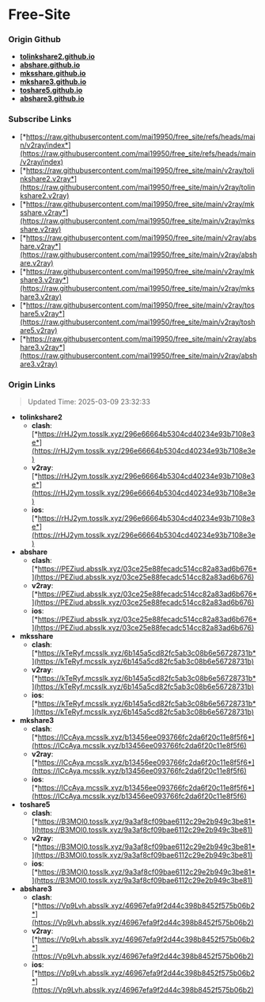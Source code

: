 # Free-Site

### Origin Github

- [**tolinkshare2.github.io**](https://github.com/tolinkshare2/tolinkshare2.github.io)
- [**abshare.github.io**](https://github.com/abshare/abshare.github.io)
- [**mksshare.github.io**](https://github.com/mksshare/mksshare.github.io)
- [**mkshare3.github.io**](https://github.com/mkshare3/mkshare3.github.io)
- [**toshare5.github.io**](https://github.com/toshare5/toshare5.github.io)
- [**abshare3.github.io**](https://github.com/abshare3/abshare3.github.io)

### Subscribe Links

- [*https://raw.githubusercontent.com/mai19950/free_site/refs/heads/main/v2ray/index*](https://raw.githubusercontent.com/mai19950/free_site/refs/heads/main/v2ray/index)
- [*https://raw.githubusercontent.com/mai19950/free_site/main/v2ray/tolinkshare2.v2ray*](https://raw.githubusercontent.com/mai19950/free_site/main/v2ray/tolinkshare2.v2ray)
- [*https://raw.githubusercontent.com/mai19950/free_site/main/v2ray/mksshare.v2ray*](https://raw.githubusercontent.com/mai19950/free_site/main/v2ray/mksshare.v2ray)
- [*https://raw.githubusercontent.com/mai19950/free_site/main/v2ray/abshare.v2ray*](https://raw.githubusercontent.com/mai19950/free_site/main/v2ray/abshare.v2ray)
- [*https://raw.githubusercontent.com/mai19950/free_site/main/v2ray/mkshare3.v2ray*](https://raw.githubusercontent.com/mai19950/free_site/main/v2ray/mkshare3.v2ray)
- [*https://raw.githubusercontent.com/mai19950/free_site/main/v2ray/toshare5.v2ray*](https://raw.githubusercontent.com/mai19950/free_site/main/v2ray/toshare5.v2ray)
- [*https://raw.githubusercontent.com/mai19950/free_site/main/v2ray/abshare3.v2ray*](https://raw.githubusercontent.com/mai19950/free_site/main/v2ray/abshare3.v2ray)

### Origin Links

> Updated Time: 2025-03-09 23:32:33

- **tolinkshare2**
  - **clash**: [*https://rHJ2ym.tosslk.xyz/296e66664b5304cd40234e93b7108e3e*](https://rHJ2ym.tosslk.xyz/296e66664b5304cd40234e93b7108e3e)
  - **v2ray**: [*https://rHJ2ym.tosslk.xyz/296e66664b5304cd40234e93b7108e3e*](https://rHJ2ym.tosslk.xyz/296e66664b5304cd40234e93b7108e3e)
  - **ios**: [*https://rHJ2ym.tosslk.xyz/296e66664b5304cd40234e93b7108e3e*](https://rHJ2ym.tosslk.xyz/296e66664b5304cd40234e93b7108e3e)
- **abshare**
  - **clash**: [*https://PEZiud.absslk.xyz/03ce25e88fecadc514cc82a83ad6b676*](https://PEZiud.absslk.xyz/03ce25e88fecadc514cc82a83ad6b676)
  - **v2ray**: [*https://PEZiud.absslk.xyz/03ce25e88fecadc514cc82a83ad6b676*](https://PEZiud.absslk.xyz/03ce25e88fecadc514cc82a83ad6b676)
  - **ios**: [*https://PEZiud.absslk.xyz/03ce25e88fecadc514cc82a83ad6b676*](https://PEZiud.absslk.xyz/03ce25e88fecadc514cc82a83ad6b676)
- **mksshare**
  - **clash**: [*https://kTeRyf.mcsslk.xyz/6b145a5cd82fc5ab3c08b6e56728731b*](https://kTeRyf.mcsslk.xyz/6b145a5cd82fc5ab3c08b6e56728731b)
  - **v2ray**: [*https://kTeRyf.mcsslk.xyz/6b145a5cd82fc5ab3c08b6e56728731b*](https://kTeRyf.mcsslk.xyz/6b145a5cd82fc5ab3c08b6e56728731b)
  - **ios**: [*https://kTeRyf.mcsslk.xyz/6b145a5cd82fc5ab3c08b6e56728731b*](https://kTeRyf.mcsslk.xyz/6b145a5cd82fc5ab3c08b6e56728731b)
- **mkshare3**
  - **clash**: [*https://ICcAya.mcsslk.xyz/b13456ee093766fc2da6f20c11e8f5f6*](https://ICcAya.mcsslk.xyz/b13456ee093766fc2da6f20c11e8f5f6)
  - **v2ray**: [*https://ICcAya.mcsslk.xyz/b13456ee093766fc2da6f20c11e8f5f6*](https://ICcAya.mcsslk.xyz/b13456ee093766fc2da6f20c11e8f5f6)
  - **ios**: [*https://ICcAya.mcsslk.xyz/b13456ee093766fc2da6f20c11e8f5f6*](https://ICcAya.mcsslk.xyz/b13456ee093766fc2da6f20c11e8f5f6)
- **toshare5**
  - **clash**: [*https://B3MOl0.tosslk.xyz/9a3af8cf09bae6112c29e2b949c3be81*](https://B3MOl0.tosslk.xyz/9a3af8cf09bae6112c29e2b949c3be81)
  - **v2ray**: [*https://B3MOl0.tosslk.xyz/9a3af8cf09bae6112c29e2b949c3be81*](https://B3MOl0.tosslk.xyz/9a3af8cf09bae6112c29e2b949c3be81)
  - **ios**: [*https://B3MOl0.tosslk.xyz/9a3af8cf09bae6112c29e2b949c3be81*](https://B3MOl0.tosslk.xyz/9a3af8cf09bae6112c29e2b949c3be81)
- **abshare3**
  - **clash**: [*https://Vp9Lvh.absslk.xyz/46967efa9f2d44c398b8452f575b06b2*](https://Vp9Lvh.absslk.xyz/46967efa9f2d44c398b8452f575b06b2)
  - **v2ray**: [*https://Vp9Lvh.absslk.xyz/46967efa9f2d44c398b8452f575b06b2*](https://Vp9Lvh.absslk.xyz/46967efa9f2d44c398b8452f575b06b2)
  - **ios**: [*https://Vp9Lvh.absslk.xyz/46967efa9f2d44c398b8452f575b06b2*](https://Vp9Lvh.absslk.xyz/46967efa9f2d44c398b8452f575b06b2)
